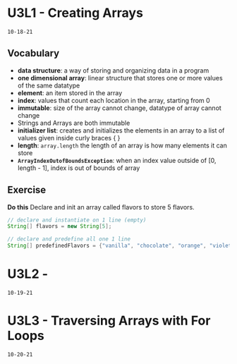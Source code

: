 # U3L1 - Creating Arrays
`10-18-21`<br>

## Vocabulary
- **data structure**: a way of storing and organizing data in a program
- **one dimensional array**: linear structure that stores one or more values of the same datatype
- **element**: an item stored in the array
- **index**: values that count each location in the array, starting from 0
- **immutable**: size of the array cannot change, datatype of array cannot change
- Strings and Arrays are both immutable
- **initializer list**: creates and initializes the elements in an array to a list of values given inside curly braces { }
- **length**: `array.length` the length of an array is how many elements it can store
- **`ArrayIndexOutofBoundsException`**: when an index value outside of [0, length - 1], index is out of bounds of array

## Exercise
**Do this** Declare and init an array called flavors to store 5 flavors.

```java
// declare and instantiate on 1 line (empty)
String[] flavors = new String[5];

// declare and predefine all one 1 line
String[] predefinedFlavors = {"vanilla", "chocolate", "orange", "violet", "mystery"};
```

# U3L2 - 
`10-19-21`<br>

# U3L3 - Traversing Arrays with For Loops
`10-20-21`<br>